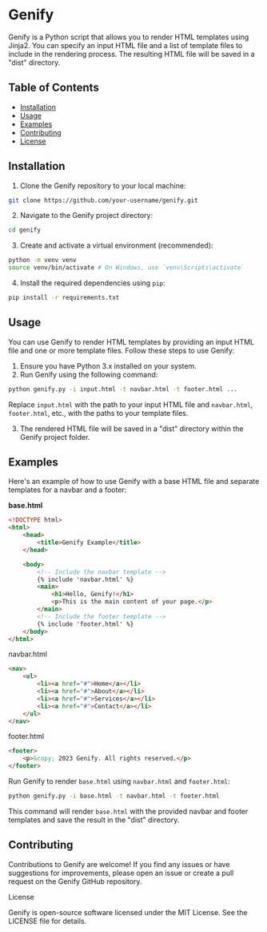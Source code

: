 # Genify

Genify is a Python script that allows you to render HTML templates using Jinja2. You can specify an input HTML file and a list of template files to include in the rendering process. The resulting HTML file will be saved in a "dist" directory.

## Table of Contents

- [Installation](#installation)
- [Usage](#usage)
- [Examples](#examples)
- [Contributing](#contributing)
- [License](#license)

## Installation

1. Clone the Genify repository to your local machine:

```bash
git clone https://github.com/your-username/genify.git
```

2. Navigate to the Genify project directory:

```bash
cd genify
```

3. Create and activate a virtual environment (recommended):

```bash
python -m venv venv
source venv/bin/activate # On Windows, use `venv\Scripts\activate`
```

4. Install the required dependencies using `pip`:

```bash
pip install -r requirements.txt
```

## Usage

You can use Genify to render HTML templates by providing an input HTML file and one or more template files. Follow these steps to use Genify:

1. Ensure you have Python 3.x installed on your system.
2. Run Genify using the following command:

```bash
python genify.py -i input.html -t navbar.html -t footer.html ...
```

Replace `input.html` with the path to your input HTML file and `navbar.html`, `footer.html`, etc., with the paths to your template files.

3. The rendered HTML file will be saved in a "dist" directory within the Genify project folder.

## Examples

Here's an example of how to use Genify with a base HTML file and separate templates for a navbar and a footer:

**base.html**
```html
<!DOCTYPE html>
<html>
	<head>
		<title>Genify Example</title>
	</head>

	<body>
		<!-- Include the navbar template -->
		{% include 'navbar.html' %}
		<main>
			<h1>Hello, Genify!</h1>
			<p>This is the main content of your page.</p>
		</main>
		<!-- Include the footer template -->
		{% include 'footer.html' %}
	</body>
</html>
```

navbar.html
```html
<nav>
	<ul>
		<li><a href="#">Home</a></li>
		<li><a href="#">About</a></li>
		<li><a href="#">Services</a></li>
		<li><a href="#">Contact</a></li>
	</ul>
</nav>
```

footer.html
```html
<footer>
	<p>&copy; 2023 Genify. All rights reserved.</p>
</footer>
```

Run Genify to render `base.html` using `navbar.html` and `footer.html`:

```bash
python genify.py -i base.html -t navbar.html -t footer.html
```

This command will render `base.html` with the provided navbar and footer templates and save the result in the "dist" directory.

## Contributing

Contributions to Genify are welcome! If you find any issues or have suggestions for improvements, please open an issue or create a pull request on the Genify GitHub repository.

License

Genify is open-source software licensed under the MIT License. See the LICENSE file for details.
